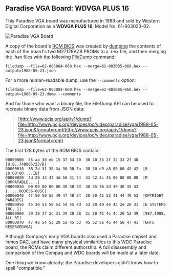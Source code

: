 Paradise VGA Board: WDVGA PLUS 16
---
This Paradise VGA board was manufactured in 1988 and sold by Western Digital Corporation as a **WDVGA PLUS 16**, Model No. 61-603023-02.
 
![Paradise VGA Board](/devices/pc/video/paradise/vga/static/Paradise_VGA_1988-640.jpg "link:/devices/pc/video/paradise/vga/static/Paradise_VGA_1988.jpg")

A copy of the board's [ROM BIOS](1988-05-23.json) was created by [dumping](/devices/pc/bios/compaq/deskpro386/#dumping-the-roms)
the contents of each of the board's two M27128AZB PROMs to a *.hex* file, and then merging the *.hex* files with the following
[FileDump](/modules/filedump/) command:

	filedump --file=62-003084-060.hex --merge=62-003085-060.hex --output=1988-05-23.json

For a more human-readable dump, use the `--comments` option:

	filedump --file=62-003084-060.hex --merge=62-003085-060.hex --output=1988-05-23.dump --comments

And for those who want a binary file, the FileDump API can be used to recreate binary data from JSON data:

> [http://www.pcjs.org/api/v1/dump?file=http://www.pcjs.org/devices/pc/video/paradise/vga/1988-05-23.json&format=rom](http://www.pcjs.org/api/v1/dump?file=http://www.pcjs.org/devices/pc/video/paradise/vga/1988-05-23.json&format=rom)

The first 128 bytes of the ROM BIOS contain:

	00000000  55 aa 30 eb 15 37 34 30  30 30 35 2f 32 33 2f 38  |U.0..740005/23/8|
	00000010  38 2d 31 38 3a 30 30 3a  30 30 e9 a8 00 00 49 42  |8-18:00:00....IB|
	00000020  4d 20 43 4f 4d 50 41 54  41 42 4c 45 00 00 00 00  |M COMPATABLE....|
	00000030  00 00 00 00 00 30 30 33  30 35 36 2d 30 30 35 43  |.....003056-005C|
	00000040  4f 50 59 52 49 47 48 54  20 50 41 52 41 44 49 53  |OPYRIGHT PARADIS|
	00000050  45 20 53 59 53 54 45 4d  53 20 49 4e 43 2e 20 31  |E SYSTEMS INC. 1|
	00000060  39 38 37 2c 31 39 38 38  2c 20 41 4c 4c 20 52 49  |987,1988, ALL RI|
	00000070  47 48 54 53 20 52 45 53  45 52 56 45 44 56 47 41  |GHTS RESERVEDVGA|

Although Compaq's early VGA boards also used a Paradise chipset and Inmos DAC, and have many physical similarities
to this WDC Paradise board, the ROMs claim different authorship.  A full disassembly and comparison of the Compaq and
WDC boards will be made at a later date.

One thing we know already: the Paradise developers didn't know how to spell "compatible."
